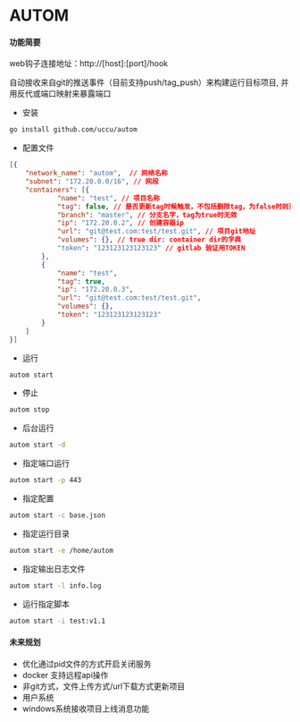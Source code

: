 # AUTOM


#### 功能简要

web钩子连接地址：http://[host]:[port]/hook

自动接收来自git的推送事件（目前支持push/tag_push）来构建运行目标项目, 并用反代或端口映射来暴露端口

- 安装
```sh
go install github.com/uccu/autom
```

- 配置文件
```json
[{
    "network_name": "autom",  // 网络名称
    "subnet": "172.20.0.0/16", // 网段
    "containers": [{
            "name": "test", // 项目名称
            "tag": false, // 是否更新tag时候触发，不包括删除tag，为false时则更新分支时触发
            "branch": "master", // 分支名字，tag为true时无效
            "ip": "172.20.0.2", // 创建容器ip
            "url": "git@test.com:test/test.git", // 项目git地址
            "volumes": {}, // true dir: container dir的字典
            "token": "123123123123123" // gitlab 验证用TOKEN
        },
        {
            "name": "test",
            "tag": true,
            "ip": "172.20.0.3",
            "url": "git@test.com:test/test.git",
            "volumes": {},
            "token": "123123123123123"
        }
    ]
}]
```

- 运行

```sh
autom start
```

- 停止

```sh
autom stop
```

- 后台运行

```sh
autom start -d
```

- 指定端口运行

```sh
autom start -p 443
```

- 指定配置

```sh
autom start -c base.json
```

- 指定运行目录

```sh
autom start -e /home/autom
```

- 指定输出日志文件

```sh
autom start -l info.log
```

- 运行指定脚本

```sh
autom start -i test:v1.1
```


#### 未来规划

- 优化通过pid文件的方式开启关闭服务
- docker 支持远程api操作
- 非git方式，文件上传方式/url下载方式更新项目
- 用户系统
- windows系统接收项目上线消息功能